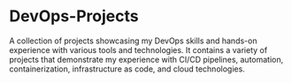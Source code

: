 # DevOps-Projects
A collection of projects showcasing my DevOps skills and hands-on experience with various tools and technologies. It contains a variety of projects that demonstrate my experience with CI/CD pipelines, automation, containerization, infrastructure as code, and cloud technologies.
